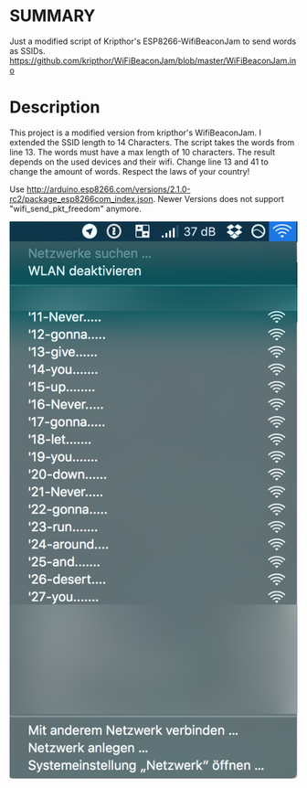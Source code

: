 # SUMMARY
Just a modified script of Kripthor's ESP8266-WifiBeaconJam to send words as SSIDs.
https://github.com/kripthor/WiFiBeaconJam/blob/master/WiFiBeaconJam.ino

# Description
This project is a modified version from kripthor's WifiBeaconJam. I extended the SSID length to 14 Characters. The script takes the words from line 13. The words must have a max length of 10 characters. The result depends on the used devices and their wifi. Change line 13 and 41 to change the amount of words. Respect the laws of your country!

Use http://arduino.esp8266.com/versions/2.1.0-rc2/package_esp8266com_index.json.
Newer Versions does not support "wifi_send_pkt_freedom" anymore.

![alt tag](https://github.com/H-LK/ESP8266-SSID-Text-Broadcast/blob/master/SSIDs.png)
